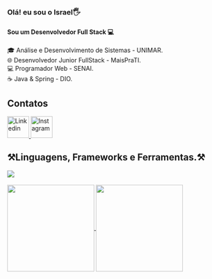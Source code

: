 ### Olá! eu sou o Israel🖐️

<h4>Sou um Desenvolvedor Full Stack 💻</h4>

🎓 Análise e Desenvolvimento de Sistemas - UNIMAR.<br>
🌐 Desenvolvedor Junior FullStack - MaisPraTI.<br>
💻 Programador Web - SENAI.<br>
☕ Java & Spring - DIO.<br>

## Contatos
<a href="https://www.linkedin.com/in/israelsantoss/" target="_blank">
  <img src="https://cdn.jsdelivr.net/gh/devicons/devicon@latest/icons/linkedin/linkedin-original.svg" height="50" width="50" alt="Linkedin" title="Linkedin">
</a>
<a href="https://www.instagram.com/is.codess/" target="_blank">
<img src="https://upload.wikimedia.org/wikipedia/commons/thumb/9/95/Instagram_logo_2022.svg/1200px-Instagram_logo_2022.svg.png" width="50" height="50" alt="Instagram" title="Instagram">
</a>

## ⚒️Linguagens, Frameworks e Ferramentas.⚒️

<a href="https://skillicons.dev" target="_blank">
  <img src="https://skillicons.dev/icons?i=vscode,git,figma,html,css,js,typescript,react,nodejs,lua,java,spring,tailwind,bootstrap,mysql" />
</a>

<br>
<br>

<div align="left" style="align-center width:800px; margin:0 auto;">
  <a href="https://github.com/anuraghazra/github-readme-stats" target="_blank">
      <img height=200 align="center" src="https://github-readme-stats.vercel.app/api?username=IsraelDev560&theme=react&rank_icon=github&show_icons=true" />
  </a>
  <a href="https://github.com/anuraghazra/convoychat" target="_blank">
      <img height=200 align="center" src="https://github-readme-stats.vercel.app/api/top-langs?username=IsraelDev560&layout=compact&langs_count=8&card_width=320&theme=react" />
  </a>
</div>
